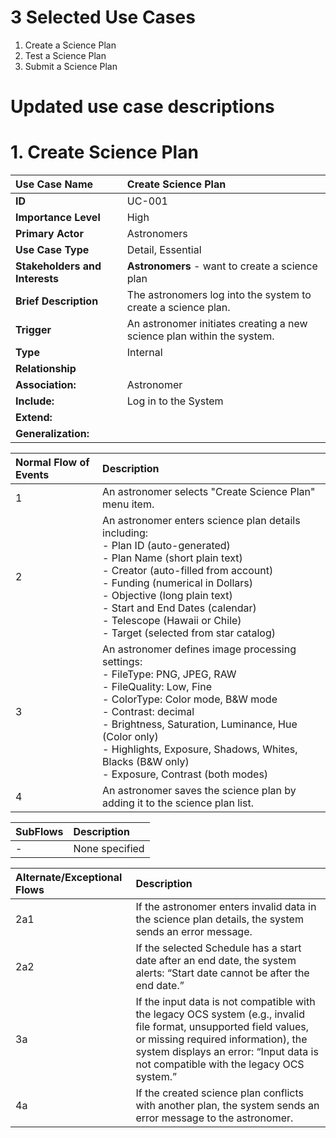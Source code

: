 # 3 Selected Use Cases
1. Create a Science Plan
2. Test a Science Plan
3. Submit a Science Plan

# Updated use case descriptions

# 1. Create Science Plan

| **Use Case Name** | Create Science Plan |
| :--- | :--- |
| **ID** | UC-001 |
| **Importance Level** | High |
| **Primary Actor** | Astronomers |
| **Use Case Type** | Detail, Essential |
| **Stakeholders and Interests** | **Astronomers** - want to create a science plan |
| **Brief Description** | The astronomers log into the system to create a science plan. |
| **Trigger** | An astronomer initiates creating a new science plan within the system. |
| **Type** | Internal |
| **Relationship** | |
| **Association:** | Astronomer |
| **Include:** | Log in to the System |
| **Extend:** |  |
| **Generalization:** |  |

| **Normal Flow of Events** | **Description** |
| :--- | :--- |
| 1 | An astronomer selects "Create Science Plan" menu item. |
| 2 | An astronomer enters science plan details including:<br> - Plan ID (auto-generated)<br> - Plan Name (short plain text)<br> - Creator (auto-filled from account)<br> - Funding (numerical in Dollars)<br> - Objective (long plain text)<br> - Start and End Dates (calendar)<br> - Telescope (Hawaii or Chile)<br> - Target (selected from star catalog) |
| 3 | An astronomer defines image processing settings:<br> - FileType: PNG, JPEG, RAW<br> - FileQuality: Low, Fine<br> - ColorType: Color mode, B&W mode<br> - Contrast: decimal<br> - Brightness, Saturation, Luminance, Hue (Color only)<br> - Highlights, Exposure, Shadows, Whites, Blacks (B&W only)<br> - Exposure, Contrast (both modes) |
| 4 | An astronomer saves the science plan by adding it to the science plan list. |

| **SubFlows** | **Description** |
| :--- | :--- |
| - | None specified |

| **Alternate/Exceptional Flows** | **Description** |
| :--- | :--- |
| 2a1 | If the astronomer enters invalid data in the science plan details, the system sends an error message. |
| 2a2 | If the selected Schedule has a start date after an end date, the system alerts: “Start date cannot be after the end date.” |
| 3a | If the input data is not compatible with the legacy OCS system (e.g., invalid file format, unsupported field values, or missing required information), the system displays an error: “Input data is not compatible with the legacy OCS system.” |
| 4a | If the created science plan conflicts with another plan, the system sends an error message to the astronomer. |



